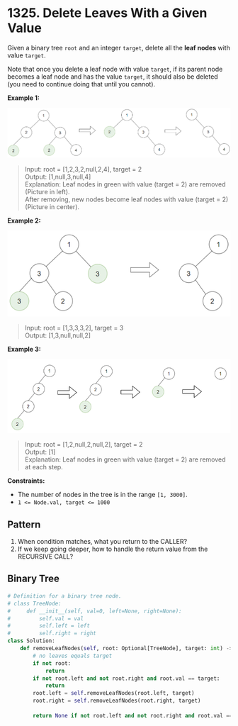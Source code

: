 # 1325. Delete Leaves With a Given Value

Given a binary tree `root` and an integer `target`, delete all the **leaf nodes** with value `target`.

Note that once you delete a leaf node with value `target`, if its parent node becomes a leaf node and has the value `target`, it should also be deleted (you need to continue doing that until you cannot).


**Example 1:**

![img.png](../../Images/1325-1.png)

>Input: root = [1,2,3,2,null,2,4], target = 2  
Output: [1,null,3,null,4]  
Explanation: Leaf nodes in green with value (target = 2) are removed (Picture in left).   
After removing, new nodes become leaf nodes with value (target = 2) (Picture in center).  


**Example 2:**

![img_1.png](../../Images/1325-2.png)

>Input: root = [1,3,3,3,2], target = 3  
Output: [1,3,null,null,2]  

**Example 3:**

![img_2.png](../../Images/1325-3.png)

>Input: root = [1,2,null,2,null,2], target = 2    
Output: [1]  
Explanation: Leaf nodes in green with value (target = 2) are removed at each step.  
 

**Constraints:**

* The number of nodes in the tree is in the range `[1, 3000]`.
* `1 <= Node.val, target <= 1000`


## Pattern
1. When condition matches, what you return to the CALLER?
2. If we keep going deeper, how to handle the return value from the RECURSIVE CALL?


## Binary Tree

```python
# Definition for a binary tree node.
# class TreeNode:
#     def __init__(self, val=0, left=None, right=None):
#         self.val = val
#         self.left = left
#         self.right = right
class Solution:
    def removeLeafNodes(self, root: Optional[TreeNode], target: int) -> Optional[TreeNode]:
        # no leaves equals target
        if not root:
            return
        if not root.left and not root.right and root.val == target:
            return
        root.left = self.removeLeafNodes(root.left, target)
        root.right = self.removeLeafNodes(root.right, target)
        
        return None if not root.left and not root.right and root.val == target else root
```
